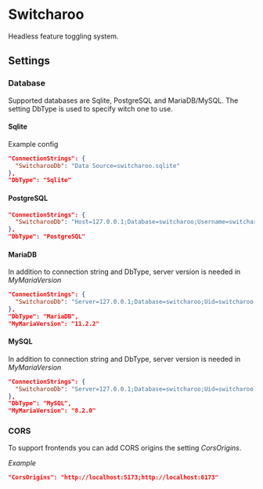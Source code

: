 # Switcharoo
Headless feature toggling system.

## Settings
### Database
Supported databases are Sqlite, PostgreSQL and MariaDB/MySQL. 
The setting DbType is used to specify witch one to use.

#### Sqlite
Example config
```json
"ConnectionStrings": {
  "SwitcharooDb": "Data Source=switcharoo.sqlite"
},
"DbType": "Sqlite"
```

#### PostgreSQL
```json
"ConnectionStrings": {
  "SwitcharooDb": "Host=127.0.0.1;Database=switcharoo;Username=switcharoo;Password=switcharoo"
},
"DbType": "PostgreSQL"
```

#### MariaDB
In addition to connection string and DbType, server version is needed in _MyMariaVersion_
```json
"ConnectionStrings": {
  "SwitcharooDb": "Server=127.0.0.1;Database=switcharoo;Uid=switcharoo;Pwd=switcharoo;"
},
"DbType": "MariaDB",
"MyMariaVersion": "11.2.2"
```
#### MySQL
In addition to connection string and DbType, server version is needed in _MyMariaVersion_
```json
"ConnectionStrings": {
  "SwitcharooDb": "Server=127.0.0.1;Database=switcharoo;Uid=switcharoo;Pwd=switcharoo;"
},
"DbType": "MySQL",
"MyMariaVersion": "8.2.0"
```
### CORS
To support frontends you can add CORS origins the setting _CorsOrigins_.

_Example_
```json
"CorsOrigins": "http://localhost:5173;http://localhost:6173"
```